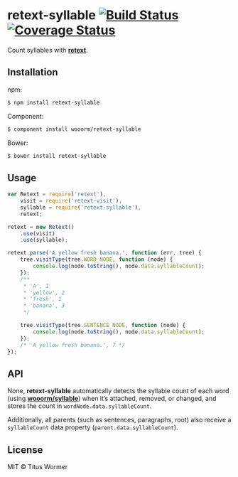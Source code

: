 # retext-syllable [![Build Status](https://travis-ci.org/wooorm/retext-syllable.svg?branch=master)](https://travis-ci.org/wooorm/retext-syllable) [![Coverage Status](https://img.shields.io/coveralls/wooorm/retext-syllable.svg)](https://coveralls.io/r/wooorm/retext-syllable?branch=master)

Count syllables with **[retext](https://github.com/wooorm/retext "Retext")**.

## Installation

npm:
```sh
$ npm install retext-syllable
```

Component:
```sh
$ component install wooorm/retext-syllable
```

Bower:
```sh
$ bower install retext-syllable
```

## Usage

```js
var Retext = require('retext'),
    visit = require('retext-visit'),
    syllable = require('retext-syllable'),
    retext;

retext = new Retext()
    .use(visit)
    .use(syllable);

retext.parse('A yellow fresh banana.', function (err, tree) {
    tree.visitType(tree.WORD_NODE, function (node) {
        console.log(node.toString(), node.data.syllableCount);
    });
    /**
     * 'A', 1
     * 'yellow', 2
     * 'fresh', 1
     * 'banana', 3
     */

    tree.visitType(tree.SENTENCE_NODE, function (node) {
        console.log(node.toString(), node.data.syllableCount);
    });
    /* 'A yellow fresh banana.', 7 */
});
```

## API

None, **retext-syllable** automatically detects the syllable count of each word (using **[wooorm/syllable](https://github.com/wooorm/syllable)**) when it’s attached, removed, or changed, and stores the count in `wordNode.data.syllableCount`.

Additionally, all parents (such as sentences, paragraphs, root) also receive a `syllableCount` data property (`parent.data.syllableCount`).

## License

MIT © Titus Wormer

